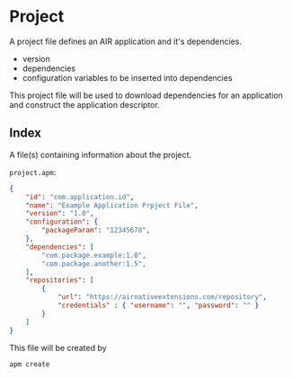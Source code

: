 
# Project

A project file defines an AIR application and it's dependencies. 

- version
- dependencies
- configuration variables to be inserted into dependencies

This project file will be used to download dependencies for an application and construct the application descriptor.


## Index

A file(s) containing information about the project. 


`project.apm`:

```json
{
    "id": "com.application.id",
    "name": "Example Application Prpject File",
    "version": "1.0",
    "configuration": {
        "packageParam": "12345678",
    },
    "dependencies": [
        "com.package.example:1.0",
        "com.package.another:1.5",
    ],
    "repositories": [
        { 
            "url": "https://airnativeextensions.com/repository", 
            "credentials" : { "username": "", "password": "" }
        }
    ]
}
```


This file will be created by 

```
apm create
```


